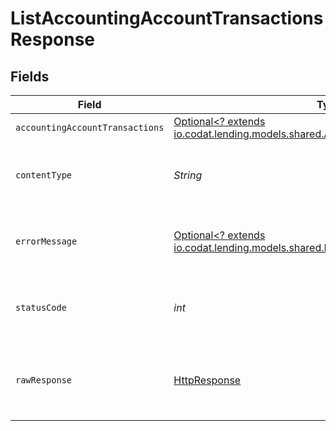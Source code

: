 # ListAccountingAccountTransactionsResponse


## Fields

| Field                                                                                                                                    | Type                                                                                                                                     | Required                                                                                                                                 | Description                                                                                                                              |
| ---------------------------------------------------------------------------------------------------------------------------------------- | ---------------------------------------------------------------------------------------------------------------------------------------- | ---------------------------------------------------------------------------------------------------------------------------------------- | ---------------------------------------------------------------------------------------------------------------------------------------- |
| `accountingAccountTransactions`                                                                                                          | [Optional<? extends io.codat.lending.models.shared.AccountingAccountTransactions>](../../models/shared/AccountingAccountTransactions.md) | :heavy_minus_sign:                                                                                                                       | Success                                                                                                                                  |
| `contentType`                                                                                                                            | *String*                                                                                                                                 | :heavy_check_mark:                                                                                                                       | HTTP response content type for this operation                                                                                            |
| `errorMessage`                                                                                                                           | [Optional<? extends io.codat.lending.models.shared.ErrorMessage>](../../models/shared/ErrorMessage.md)                                   | :heavy_minus_sign:                                                                                                                       | Your `query` parameter was not correctly formed                                                                                          |
| `statusCode`                                                                                                                             | *int*                                                                                                                                    | :heavy_check_mark:                                                                                                                       | HTTP response status code for this operation                                                                                             |
| `rawResponse`                                                                                                                            | [HttpResponse<InputStream>](https://docs.oracle.com/en/java/javase/11/docs/api/java.net.http/java/net/http/HttpResponse.html)            | :heavy_check_mark:                                                                                                                       | Raw HTTP response; suitable for custom response parsing                                                                                  |